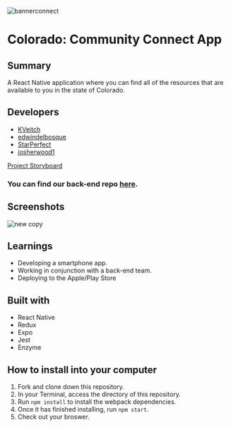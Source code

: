 ![bannerconnect](https://user-images.githubusercontent.com/48811985/71701943-a1d2ad00-2dc4-11ea-8090-684f26152ed1.jpg)

# Colorado: Community Connect App

## Summary

A React Native application where you can find all of the resources that are available to you in the state of Colorado.

## Developers

- [KVeitch](https://github.com/KVeitch)
- [edwindelbosque](https://github.com/edwindelbosque)
- [StarPerfect](https://github.com/StarPerfect)
- [josherwood1](https://github.com/joshsherwood1)

[Project Storyboard](https://github.com/users/KVeitch/projects/4)

### You can find our back-end repo [here](https://github.com/Turing-MOD4-Cross-Pollination/be-help-yourself).

## Screenshots

![new copy](https://user-images.githubusercontent.com/48811985/71874219-3d438500-3119-11ea-9603-5eece1137602.jpg)

## Learnings

- Developing a smartphone app.
- Working in conjunction with a back-end team.
- Deploying to the Apple/Play Store

## Built with

- React Native
- Redux
- Expo
- Jest
- Enzyme

## How to install into your computer

1. Fork and clone down this repository.
2. In your Terminal, access the directory of this repository.
3. Run `npm install` to install the webpack dependencies.
4. Once it has finished installing, run `npm start`.
5. Check out your broswer.
